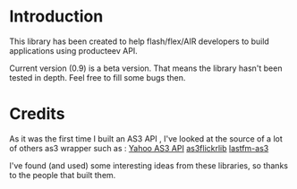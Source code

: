 # Introduction #

This library has been created to help flash/flex/AIR developers to build applications using producteev API.

Current version (0.9) is a beta version. That means the library hasn't been tested in depth.
Feel free to fill some bugs then.


# Credits #

As it was the first time I built an AS3 API , I've looked at the source of a lot of others as3 wrapper such as :
[Yahoo AS3 API](http://developer.yahoo.com/flash/astra-webapis/)
[as3flickrlib](http://code.google.com/p/as3flickrlib/)
[lastfm-as3](http://code.google.com/p/lastfm-as3/)

I've found (and used) some interesting ideas from these libraries, so thanks to the people that built them.